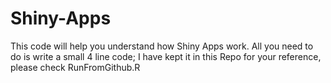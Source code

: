 # Shiny-Apps
This code will help you understand how Shiny Apps work.
All you need to do is write a small 4 line code; I have kept it in this Repo for your reference, please check RunFromGithub.R
